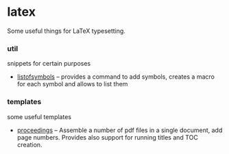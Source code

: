 latex
=====

Some useful things for LaTeX typesetting.

### util
snippets for certain purposes
* [listofsymbols](https://github.com/mtkunze/latex/blob/master/util/listofsymbols.tex) – provides a command to add symbols, creates a macro for each symbol and allows to list them 


### templates
some useful templates
* [proceedings](https://github.com/mtkunze/latex/blob/master/tempaltes/proceedings/proceedings.tex) – Assemble a number of pdf files in a single document, add page numbers. Provides also support for running titles and TOC creation.